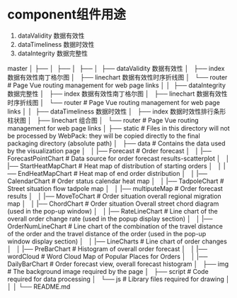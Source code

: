 # component组件用途

1.  dataValidity 数据有效性
2.  dataTimeliness 数据时效性
3.  dataIntegrity 数据完整性

master
│
├── 
│ 
├── 
│ 
├── 
│ 
├── dataValidity 数据有效性
│   ├── index 数据有效性南丁格尔图
│   ├── linechart 数据有效性时序折线图
│   └── router # Page Vue routing management for web page links
│
│ 
├── dataIntegrity 数据完整性
│   ├── index 数据有效性南丁格尔图
│   ├── linechart 数据有效性时序折线图
│   └── router # Page Vue routing management for web page links
│
│ 
├── dataTimeliness 数据时效性
│   ├── index 数据时效性排行条形柱状图
│   ├── linechart 组合图
│   └── router # Page Vue routing management for web page links
│
├── static # Files in this directory will not be processed by WebPack: they will be copied directly to the final packaging directory (absolute path)
│   ├── data  # Contains the data used by the visualization page
│   │    |──  Forecast # Order forecast
│   │    |──  ForecastPointChart # Data source for order forecast results-scatterplot
│   │    |──  StartHeatMapChart # Heat map of distribution of starting orders
│   │    |──  EndHeatMapChart # Heat map of end order distribution
│   │    |──  CalendarChart # Order status calendar heat map
│   │    |──  TadpoleChart # Street situation flow tadpole map
│   │    |──  multiputeMap # Order forecast results
│   │    |──  MoveToChart # Order situation overall regional migration map
│   │    |──  ChordChart # Order situation Overall street chord diagram (used in the pop-up window)
│   │    |──  RateLineChart # Line chart of the overall order change rate (used in the popup display section)
│   │    |──  OrderNumLineChart # Line chart of the combination of the travel distance of the order and the travel distance of the order (used in the pop-up window display section)
│   │    |──  LineCharts # Line chart of order changes
│   │    |──  PreBarChart # Histogram of overall order forecast
│   │    |──  wordCloud # Word Cloud Map of Popular Places for Orders
│   │    |──  DailyBarChart # Order forecast view, overall forecast histogram
│   ├── img # The background image required by the page
│   ├── script # Code required for data processing
│   └── js # Library files required for drawing
│
│
│
└── README.md 
